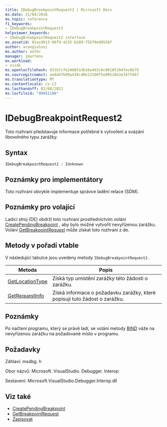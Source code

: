 ```yaml
---
title: IDebugBreakpointRequest2 | Microsoft Docs
ms.date: 11/04/2016
ms.topic: reference
f1_keywords:
- IDebugBreakpointRequest2
helpviewer_keywords:
- IDebugBreakpointRequest2 interface
ms.assetid: 01ac4013-96f9-4235-b289-f55f9e99558f
author: acangialosi
ms.author: anthc
manager: jmartens
ms.workload:
- vssdk
ms.openlocfilehash: d31b7cfe2480fa3b16a4d3c8c08185194fec6b79
ms.sourcegitcommit: ae6d47b09a439cd0e13180f5e89510e3e347fd47
ms.translationtype: MT
ms.contentlocale: cs-CZ
ms.lasthandoff: 02/08/2021
ms.locfileid: "99951196"
---
```

# <a name="idebugbreakpointrequest2"></a>IDebugBreakpointRequest2
Toto rozhraní představuje informace potřebné k vytvoření a svázání libovolného typu zarážky.

## <a name="syntax"></a>Syntax

```
IDebugBreakpointRequest2 : IUnknown
```

## <a name="notes-for-implementers"></a>Poznámky pro implementátory
 Toto rozhraní obvykle implementuje správce ladění relace (SDM).

## <a name="notes-for-callers"></a>Poznámky pro volající
 Ladicí stroj (DE) obdrží toto rozhraní prostřednictvím volání [CreatePendingBreakpoint](../../../extensibility/debugger/reference/idebugengine2-creatependingbreakpoint.md) , aby bylo možné vytvořit nevyřízenou zarážku. Volání [GetBreakpointRequest](../../../extensibility/debugger/reference/idebugpendingbreakpoint2-getbreakpointrequest.md) může získat toto rozhraní z de.

## <a name="methods-in-vtable-order"></a>Metody v pořadí vtable
 V následující tabulce jsou uvedeny metody `IDebugBreakpointRequest2` .

|Metoda|Popis|
|------------|-----------------|
|[GetLocationType](../../../extensibility/debugger/reference/idebugbreakpointrequest2-getlocationtype.md)|Získá typ umístění zarážky této žádosti o zarážku.|
|[GetRequestInfo](../../../extensibility/debugger/reference/idebugbreakpointrequest2-getrequestinfo.md)|Získá informace o požadavku zarážky, které popisují tuto žádost o zarážku.|

## <a name="remarks"></a>Poznámky
 Po načtení programu, který se právě ladí, se volání metody [BIND](../../../extensibility/debugger/reference/idebugpendingbreakpoint2-bind.md) váže na nevyřízenou zarážku na požadované místo v programu.

## <a name="requirements"></a>Požadavky
 Záhlaví: msdbg. h

 Obor názvů: Microsoft. VisualStudio. Debugger. Interop

 Sestavení: Microsoft.VisualStudio.Debugger.Interop.dll

## <a name="see-also"></a>Viz také
- [CreatePendingBreakpoint](../../../extensibility/debugger/reference/idebugengine2-creatependingbreakpoint.md)
- [GetBreakpointRequest](../../../extensibility/debugger/reference/idebugpendingbreakpoint2-getbreakpointrequest.md)
- [Zapisovat](../../../extensibility/debugger/reference/idebugpendingbreakpoint2-bind.md)
